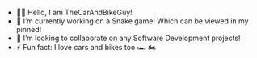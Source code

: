 - 👋🏻 Hello, I am TheCarAndBikeGuy!
- 🔭 I’m currently working on a Snake game! Which can be viewed in my pinned!
- 🤝 I’m looking to collaborate on any Software Development projects!
- ⚡ Fun fact: I love cars and bikes too 🏎️ 🏍️
